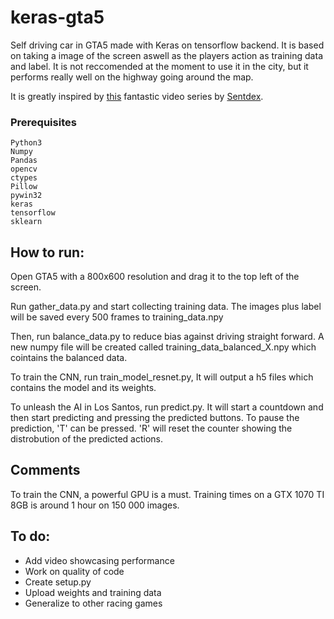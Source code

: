 # keras-gta5
Self driving car in GTA5 made with Keras on tensorflow backend. 
It is based on taking a image of the screen aswell as the players action as training data and label. It is not reccomended at the moment to use it in the city, but it performs really well on the highway going around the map.

It is greatly inspired by [this](https://www.youtube.com/watch?v=ks4MPfMq8aQ) fantastic video series by [Sentdex](https://github.com/Sentdex).

### Prerequisites

```
Python3
Numpy
Pandas
opencv
ctypes
Pillow
pywin32
keras
tensorflow
sklearn
```

## How to run:
Open GTA5 with a 800x600 resolution and drag it to the top left of the screen. 

Run gather_data.py and start collecting training data. The images plus label will be saved every 500 frames to training_data.npy

Then, run balance_data.py to reduce bias against driving straight forward. A new numpy file will be created called training_data_balanced_X.npy which cointains the balanced data. 

To train the CNN, run train_model_resnet.py, It will output a h5 files which contains the model and its weights. 

To unleash the AI in Los Santos, run predict.py. It will start a countdown and then start predicting and pressing the predicted buttons. To pause the prediction, 'T' can be pressed. 'R' will reset the counter showing the distrobution of the predicted actions.

## Comments

To train the CNN, a powerful GPU is a must. Training times on a GTX 1070 TI 8GB is around 1 hour on 150 000 images. 

## To do:
* Add video showcasing performance
* Work on quality of code
* Create setup.py
* Upload weights and training data
* Generalize to other racing games
